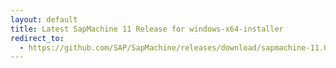 ```yaml
---
layout: default
title: Latest SapMachine 11 Release for windows-x64-installer
redirect_to:
  - https://github.com/SAP/SapMachine/releases/download/sapmachine-11.0.18/sapmachine-jre-11.0.18_windows-x64_bin.msi
---
```

